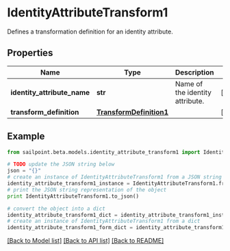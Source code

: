 # IdentityAttributeTransform1

Defines a transformation definition for an identity attribute.

## Properties

Name | Type | Description | Notes
------------ | ------------- | ------------- | -------------
**identity_attribute_name** | **str** | Name of the identity attribute. | [optional] 
**transform_definition** | [**TransformDefinition1**](TransformDefinition1.md) |  | [optional] 

## Example

```python
from sailpoint.beta.models.identity_attribute_transform1 import IdentityAttributeTransform1

# TODO update the JSON string below
json = "{}"
# create an instance of IdentityAttributeTransform1 from a JSON string
identity_attribute_transform1_instance = IdentityAttributeTransform1.from_json(json)
# print the JSON string representation of the object
print IdentityAttributeTransform1.to_json()

# convert the object into a dict
identity_attribute_transform1_dict = identity_attribute_transform1_instance.to_dict()
# create an instance of IdentityAttributeTransform1 from a dict
identity_attribute_transform1_form_dict = identity_attribute_transform1.from_dict(identity_attribute_transform1_dict)
```
[[Back to Model list]](../README.md#documentation-for-models) [[Back to API list]](../README.md#documentation-for-api-endpoints) [[Back to README]](../README.md)


